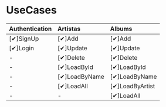 
# UseCases

| Authentication | Artistas      | Albums          |
| :------------- | :------------ | :-------------- |
| [✔]SignUp      | [✔]Add        | [✔]Add          |
| [✔]Login       | [✔]Update     | [✔]Update       |
| -              | [✔]Delete     | [✔]Delete       |
| -              | [✔]LoadById   | [✔]LoadById     |
| -              | [✔]LoadByName | [✔]LoadByName   |
| -              | [✔]LoadAll    | [✔]LoadByArtist |
| -              | -             | [✔]LoadAll      |
